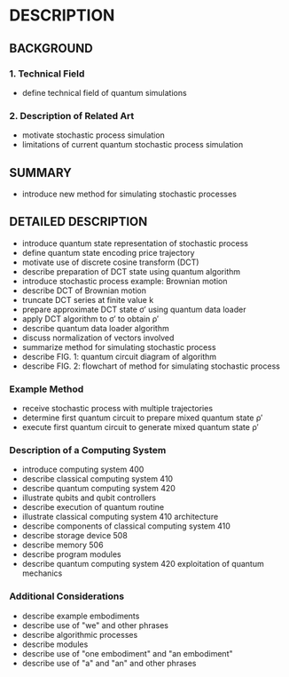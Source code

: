 # DESCRIPTION

## BACKGROUND

### 1. Technical Field

- define technical field of quantum simulations

### 2. Description of Related Art

- motivate stochastic process simulation
- limitations of current quantum stochastic process simulation

## SUMMARY

- introduce new method for simulating stochastic processes

## DETAILED DESCRIPTION

- introduce quantum state representation of stochastic process
- define quantum state encoding price trajectory
- motivate use of discrete cosine transform (DCT)
- describe preparation of DCT state using quantum algorithm
- introduce stochastic process example: Brownian motion
- describe DCT of Brownian motion
- truncate DCT series at finite value k
- prepare approximate DCT state σ′ using quantum data loader
- apply DCT algorithm to σ′ to obtain ρ′
- describe quantum data loader algorithm
- discuss normalization of vectors involved
- summarize method for simulating stochastic process
- describe FIG. 1: quantum circuit diagram of algorithm
- describe FIG. 2: flowchart of method for simulating stochastic process

### Example Method

- receive stochastic process with multiple trajectories
- determine first quantum circuit to prepare mixed quantum state ρ′
- execute first quantum circuit to generate mixed quantum state ρ′

### Description of a Computing System

- introduce computing system 400
- describe classical computing system 410
- describe quantum computing system 420
- illustrate qubits and qubit controllers
- describe execution of quantum routine
- illustrate classical computing system 410 architecture
- describe components of classical computing system 410
- describe storage device 508
- describe memory 506
- describe program modules
- describe quantum computing system 420 exploitation of quantum mechanics

### Additional Considerations

- describe example embodiments
- describe use of "we" and other phrases
- describe algorithmic processes
- describe modules
- describe use of "one embodiment" and "an embodiment"
- describe use of "a" and "an" and other phrases

